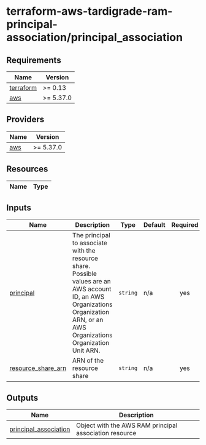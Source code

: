# terraform-aws-tardigrade-ram-principal-association/principal_association

<!-- BEGIN TFDOCS -->
## Requirements

| Name | Version |
|------|---------|
| <a name="requirement_terraform"></a> [terraform](#requirement\_terraform) | >= 0.13 |
| <a name="requirement_aws"></a> [aws](#requirement\_aws) | >= 5.37.0 |

## Providers

| Name | Version |
|------|---------|
| <a name="provider_aws"></a> [aws](#provider\_aws) | >= 5.37.0 |

## Resources

| Name | Type |
|------|------|

## Inputs

| Name | Description | Type | Default | Required |
|------|-------------|------|---------|:--------:|
| <a name="input_principal"></a> [principal](#input\_principal) | The principal to associate with the resource share. Possible values are an AWS account ID, an AWS Organizations Organization ARN, or an AWS Organizations Organization Unit ARN. | `string` | n/a | yes |
| <a name="input_resource_share_arn"></a> [resource\_share\_arn](#input\_resource\_share\_arn) | ARN of the resource share | `string` | n/a | yes |

## Outputs

| Name | Description |
|------|-------------|
| <a name="output_principal_association"></a> [principal\_association](#output\_principal\_association) | Object with the AWS RAM principal association resource |

<!-- END TFDOCS -->
